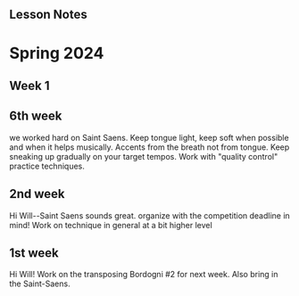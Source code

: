 ## Lesson Notes

# Spring 2024

## Week 1







## 6th week

we worked hard on Saint Saens. Keep tongue light, keep soft when possible and when it helps musically. Accents from the breath not from tongue. Keep sneaking up gradually on your target tempos. Work with "quality control" practice techniques.

## 2nd week

Hi Will--Saint Saens sounds great. organize with the competition deadline in mind! Work on technique in general at a bit higher level

## 1st week

Hi Will! Work on the transposing Bordogni #2 for next week. Also bring in the Saint-Saens.